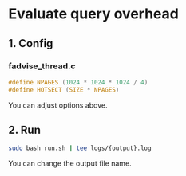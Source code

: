 # Evaluate query overhead
## 1. Config
### fadvise_thread.c 
```c
#define NPAGES (1024 * 1024 * 1024 / 4)
#define HOTSECT (SIZE * NPAGES)
```
You can adjust options above. 

## 2. Run
```sh
sudo bash run.sh | tee logs/{output}.log
```
You can change the output file name.

